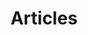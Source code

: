 ---
layout: post-index
permalink: /Articles/
title: Articles
tagline: A List of Posts
image:
  feature: light.jpg  
  credit:  
  creditlink: 
---